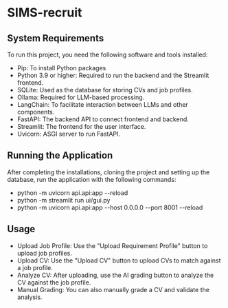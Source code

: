 # SIMS-recruit

## System Requirements
To run this project, you need the following software and tools installed:

- Pip: To install Python packages
- Python 3.9 or higher: Required to run the backend and the Streamlit frontend.
- SQLite: Used as the database for storing CVs and job profiles.
- Ollama: Required for LLM-based processing.
- LangChain: To facilitate interaction between LLMs and other components.
- FastAPI: The backend API to connect frontend and backend.
- Streamlit: The frontend for the user interface.
- Uvicorn: ASGI server to run FastAPI.

## Running the Application
After completing the installations, cloning the project and setting up the database, run the application with the following commands:

- python -m uvicorn api.api:app --reload
- python -m streamlit run ui/gui.py
- python -m uvicorn api.api:app --host 0.0.0.0 --port 8001 --reload

## Usage
- Upload Job Profile: Use the "Upload Requirement Profile" button to upload job profiles.
- Upload CV: Use the "Upload CV" button to upload CVs to match against a job profile.
- Analyze CV: After uploading, use the AI grading button to analyze the CV against the job profile.
- Manual Grading: You can also manually grade a CV and validate the analysis.